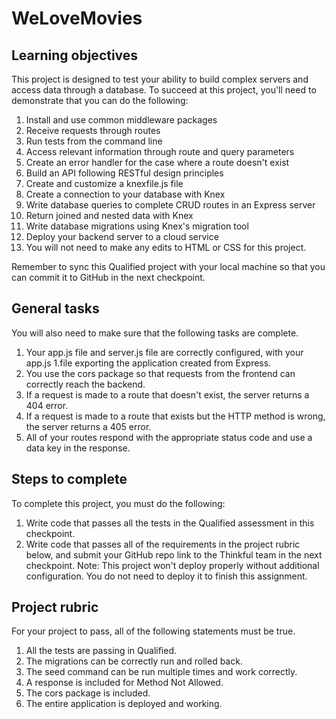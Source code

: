 # WeLoveMovies

## Learning objectives

This project is designed to test your ability to build complex servers and access data through a database. To succeed at this project, you'll need to demonstrate that you can do the following:

1. Install and use common middleware packages
1. Receive requests through routes
1. Run tests from the command line
1. Access relevant information through route and query parameters
1. Create an error handler for the case where a route doesn't exist
1. Build an API following RESTful design principles
1. Create and customize a knexfile.js file
1. Create a connection to your database with Knex
1. Write database queries to complete CRUD routes in an Express server
1. Return joined and nested data with Knex
1. Write database migrations using Knex's migration tool
1. Deploy your backend server to a cloud service
1. You will not need to make any edits to HTML or CSS for this project.

Remember to sync this Qualified project with your local machine so that you can commit it to GitHub in the next checkpoint.

## General tasks

You will also need to make sure that the following tasks are complete.

1. Your app.js file and server.js file are correctly configured, with your app.js 1.file exporting the application created from Express.
1. You use the cors package so that requests from the frontend can correctly reach the backend.
1. If a request is made to a route that doesn't exist, the server returns a 404 error.
1. If a request is made to a route that exists but the HTTP method is wrong, the server returns a 405 error.
1. All of your routes respond with the appropriate status code and use a data key in the response.

## Steps to complete

To complete this project, you must do the following:

1. Write code that passes all the tests in the Qualified assessment in this checkpoint.
1. Write code that passes all of the requirements in the project rubric below, and submit your GitHub repo link to the Thinkful team in the next checkpoint.
   Note: This project won't deploy properly without additional configuration. You do not need to deploy it to finish this assignment.

## Project rubric

For your project to pass, all of the following statements must be true.

1. All the tests are passing in Qualified.
1. The migrations can be correctly run and rolled back.
1. The seed command can be run multiple times and work correctly.
1. A response is included for Method Not Allowed.
1. The cors package is included.
1. The entire application is deployed and working.
